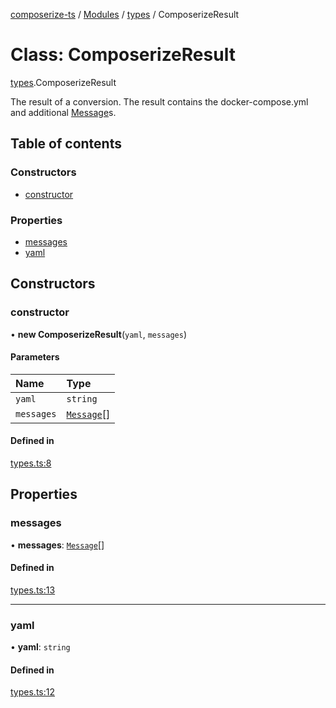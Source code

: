 [composerize-ts](../README.md) / [Modules](../modules.md) / [types](../modules/types.md) / ComposerizeResult

# Class: ComposerizeResult

[types](../modules/types.md).ComposerizeResult

The result of a conversion. The result contains the docker-compose.yml and
additional [Message](../interfaces/types.Message.md)s.

## Table of contents

### Constructors

- [constructor](types.ComposerizeResult.md#constructor)

### Properties

- [messages](types.ComposerizeResult.md#messages)
- [yaml](types.ComposerizeResult.md#yaml)

## Constructors

### constructor

• **new ComposerizeResult**(`yaml`, `messages`)

#### Parameters

| Name | Type |
| :------ | :------ |
| `yaml` | `string` |
| `messages` | [`Message`](../interfaces/types.Message.md)[] |

#### Defined in

[types.ts:8](https://github.com/cgoIT/composerize-ts/blob/ac4f325/src/types.ts#L8)

## Properties

### messages

• **messages**: [`Message`](../interfaces/types.Message.md)[]

#### Defined in

[types.ts:13](https://github.com/cgoIT/composerize-ts/blob/ac4f325/src/types.ts#L13)

___

### yaml

• **yaml**: `string`

#### Defined in

[types.ts:12](https://github.com/cgoIT/composerize-ts/blob/ac4f325/src/types.ts#L12)
